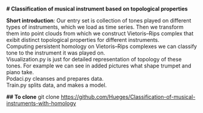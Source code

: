 **# Classification of musical instrument based on topological properties** 

**Short introduction**: 
Our entry set is collection of tones played on different types of instruments, which we load as time series.
Then we transform them into point clouds from which we construct Vietoris–Rips complex that exibit distinct topological properties for different instruments.  
Computing persistent homology on Vietoris–Rips complexes we can classify tone to the instrument it was played on.  
Visualization.py is just for detailed representation of topology of these tones. For example we can see in added pictures what 
shape trumpet and piano take.  
Podaci.py cleanses and prepares data.  
Train.py splits data, and makes a model.

**## To clone**
git clone https://github.com/Hueges/Classification-of-musical-instruments-with-homology
